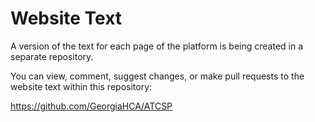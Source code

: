 # Website Text

A version of the text for each page of the platform is being created in a separate repository. 

You can view, comment, suggest changes, or make pull requests to the website text within this repository: 

https://github.com/GeorgiaHCA/ATCSP

